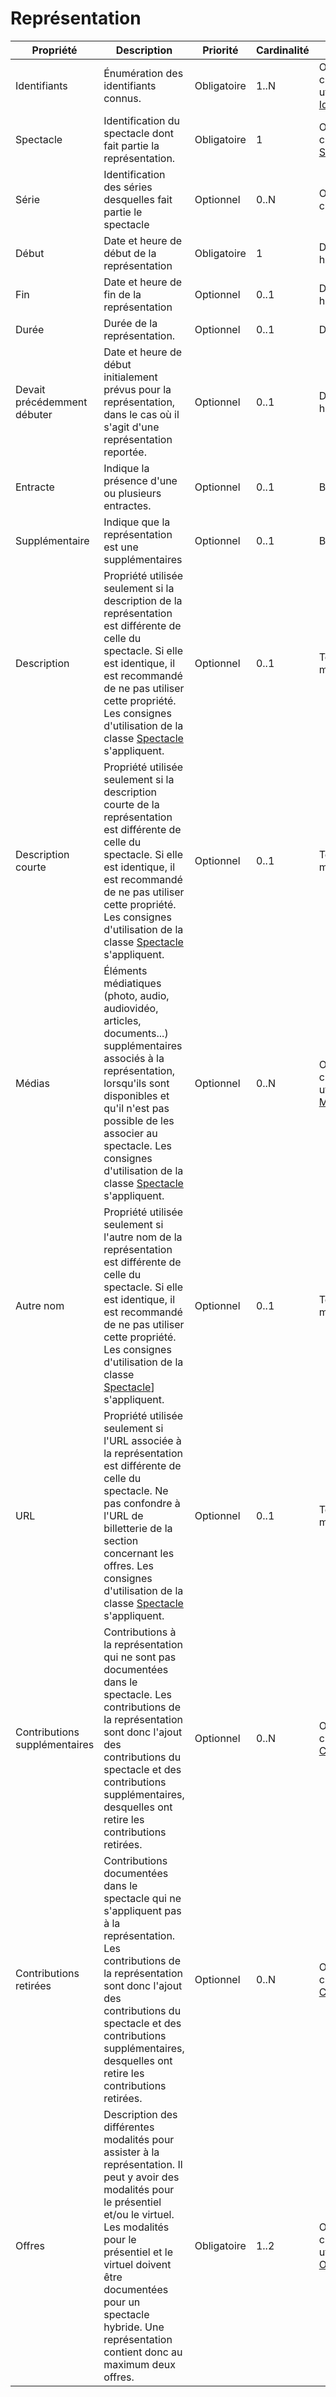 # Représentation

| Propriété | Description | Priorité | Cardinalité | Type |
| ------------ | ------------- | ------------ | ------------ |------------ |
| Identifiants | Énumération des identifiants connus. | Obligatoire | 1..N | Objets de la classe utilitaire [Identifiant](./identifiant.md) |
| Spectacle | Identification du spectacle dont fait partie la représentation. | Obligatoire | 1 | Objet de la classe [Spectacle](./spectacle.md) |
| Série | Identification des séries desquelles fait partie le spectacle | Optionnel | 0..N | Objets de la classe [Série](./serie.md) |
| Début | Date et heure de début de la représentation | Obligatoire | 1 | Date et heure |
| Fin | Date et heure de fin de la représentation | Optionnel | 0..1 | Date et heure |
| Durée | Durée de la représentation. | Optionnel | 0..1 | Durée |
| Devait précédemment débuter | Date et heure de début initialement prévus pour la représentation, dans le cas où il s'agit d'une représentation reportée. | Optionnel | 0..1 | Date et heure |
| Entracte | Indique la présence d'une ou plusieurs entractes. | Optionnel | 0..1 | Booléen |
| Supplémentaire | Indique que la représentation est une supplémentaires | Optionnel | 0..1 | Booléen |
| Description | Propriété utilisée seulement si la description de la représentation est différente de celle du spectacle. Si elle est identique, il est recommandé de ne pas utiliser cette propriété. Les consignes d'utilisation de la classe [Spectacle](./spectacle.md) s'appliquent. | Optionnel | 0..1 | Texte long multilingue |
| Description courte | Propriété utilisée seulement si la description courte de la représentation est différente de celle du spectacle. Si elle est identique, il est recommandé de ne pas utiliser cette propriété. Les consignes d'utilisation de la classe [Spectacle](./spectacle.md) s'appliquent. | Optionnel | 0..1 | Texte long multilingue |
| Médias | Éléments médiatiques (photo, audio, audiovidéo, articles, documents...) supplémentaires associés à la représentation, lorsqu'ils sont disponibles et qu'il n'est pas possible de les associer au spectacle. Les consignes d'utilisation de la classe [Spectacle](./spectacle.md) s'appliquent. | Optionnel | 0..N | Objet de la classe utilitaire [Média](./media.md) |
| Autre nom | Propriété utilisée seulement si l'autre nom de la représentation est différente de celle du spectacle. Si elle est identique, il est recommandé de ne pas utiliser cette propriété. Les consignes d'utilisation de la classe [Spectacle](./spectacle.md)] s'appliquent. | Optionnel | 0..1 | Texte court multilingue |
| URL | Propriété utilisée seulement si l'URL associée à la représentation est différente de celle du spectacle. Ne pas confondre à l'URL de billetterie de la section concernant les offres. Les consignes d'utilisation de la classe [Spectacle](./spectacle.md) s'appliquent. | Optionnel | 0..1 | Texte court multilingue |
| Contributions supplémentaires | Contributions à la représentation qui ne sont pas documentées dans le spectacle. Les contributions de la représentation sont donc l'ajout des contributions du spectacle et des contributions supplémentaires, desquelles ont retire les contributions retirées. | Optionnel | 0..N | Objets de la classe [Contribution](./contribution.md). |
| Contributions retirées | Contributions documentées dans le spectacle qui ne s'appliquent pas à la représentation. Les contributions de la représentation sont donc l'ajout des contributions du spectacle et des contributions supplémentaires, desquelles ont retire les contributions retirées. | Optionnel | 0..N | Objets de la classe [Contribution](./contribution.md). |
| Offres | Description des différentes modalités pour assister à la représentation. Il peut y avoir des modalités pour le présentiel et/ou le virtuel. Les modalités pour le présentiel et le virtuel doivent être documentées pour un spectacle hybride. Une représentation contient donc au maximum deux offres. | Obligatoire | 1..2 | Objets de la classe utilitaire [Offre](./offre.md) |
